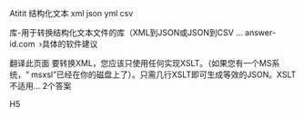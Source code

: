 Atitit 结构化文本 xml json yml csv


库-用于转换结构化文本文件的库（XML到JSON或JSON到CSV ...
answer-id.com ›具体的软件建议



翻译此页面
要转换XML，您应该只使用任何实现XSLT。（如果您有一个MS系统，“ msxsl”已经在你的磁盘上了）。只需几行XSLT即可生成等效的JSON。XSLT不适用...
2个答案


H5


